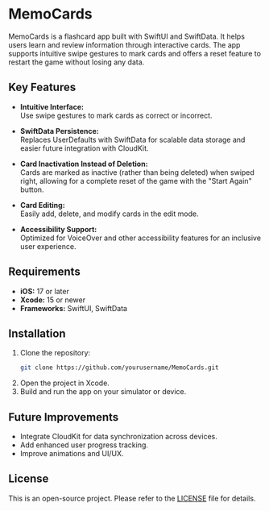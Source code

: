 # MemoCards

MemoCards is a flashcard app built with SwiftUI and SwiftData. It helps users learn and review information through interactive cards. The app supports intuitive swipe gestures to mark cards and offers a reset feature to restart the game without losing any data.

## Key Features

- **Intuitive Interface:**  
  Use swipe gestures to mark cards as correct or incorrect.

- **SwiftData Persistence:**  
  Replaces UserDefaults with SwiftData for scalable data storage and easier future integration with CloudKit.

- **Card Inactivation Instead of Deletion:**  
  Cards are marked as inactive (rather than being deleted) when swiped right, allowing for a complete reset of the game with the "Start Again" button.

- **Card Editing:**  
  Easily add, delete, and modify cards in the edit mode.

- **Accessibility Support:**  
  Optimized for VoiceOver and other accessibility features for an inclusive user experience.

## Requirements

- **iOS:** 17 or later  
- **Xcode:** 15 or newer  
- **Frameworks:** SwiftUI, SwiftData

## Installation

1. Clone the repository:
   ```bash
   git clone https://github.com/yourusername/MemoCards.git
   ```
2. Open the project in Xcode.
3. Build and run the app on your simulator or device.

## Future Improvements

- Integrate CloudKit for data synchronization across devices.
- Add enhanced user progress tracking.
- Improve animations and UI/UX.

## License

This is an open-source project. Please refer to the [LICENSE](LICENSE) file for details.
